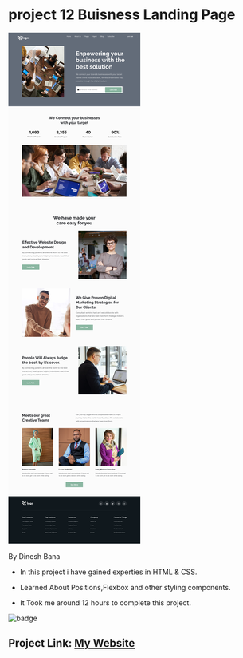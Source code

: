 # project 12 Buisness Landing Page

![Image](live-class-project-12.png)

By Dinesh Bana

- In this project i have gained experties in HTML & CSS.

- Learned About Positions,Flexbox and other styling components.

- It Took me around 12 hours to complete this project.

![badge](https://img.shields.io/badge/Buisness%20Landing%20Page-HTML%20%26%20CSS-green)

## Project Link: [My Website](https://crypto-webpage.netlify.app/)
